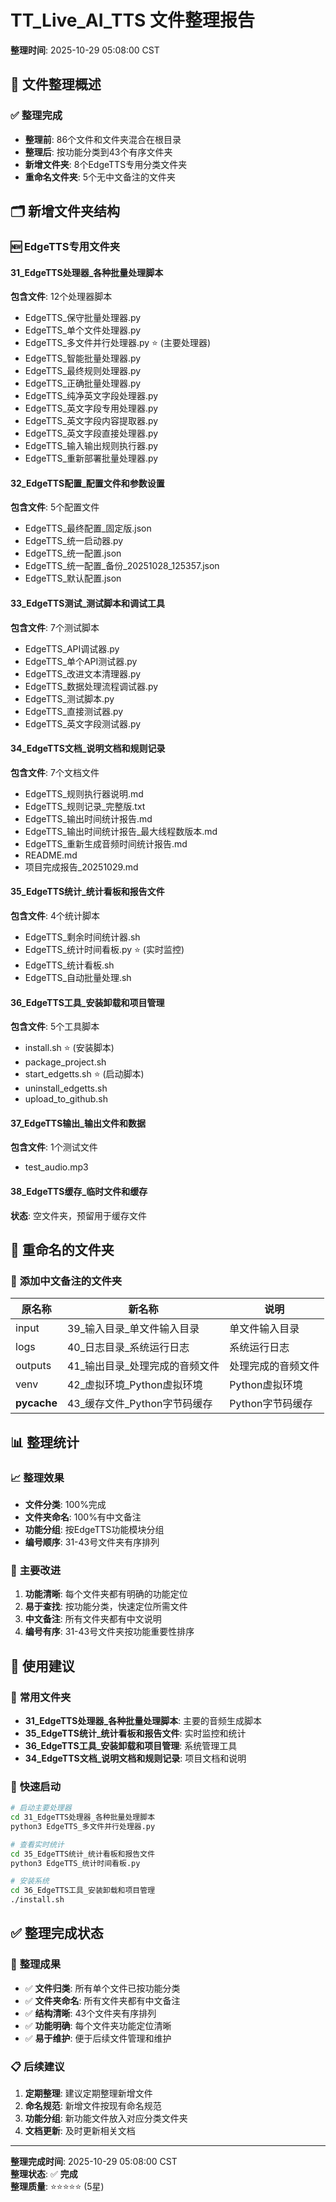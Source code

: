 # TT_Live_AI_TTS 文件整理报告

**整理时间**: 2025-10-29 05:08:00 CST

## 📁 文件整理概述

### ✅ **整理完成**
- **整理前**: 86个文件和文件夹混合在根目录
- **整理后**: 按功能分类到43个有序文件夹
- **新增文件夹**: 8个EdgeTTS专用分类文件夹
- **重命名文件夹**: 5个无中文备注的文件夹

## 🗂️ 新增文件夹结构

### 🆕 **EdgeTTS专用文件夹**

#### 31_EdgeTTS处理器_各种批量处理脚本
**包含文件**: 12个处理器脚本
- EdgeTTS_保守批量处理器.py
- EdgeTTS_单个文件处理器.py
- EdgeTTS_多文件并行处理器.py ⭐ (主要处理器)
- EdgeTTS_智能批量处理器.py
- EdgeTTS_最终规则处理器.py
- EdgeTTS_正确批量处理器.py
- EdgeTTS_纯净英文字段处理器.py
- EdgeTTS_英文字段专用处理器.py
- EdgeTTS_英文字段内容提取器.py
- EdgeTTS_英文字段直接处理器.py
- EdgeTTS_输入输出规则执行器.py
- EdgeTTS_重新部署批量处理器.py

#### 32_EdgeTTS配置_配置文件和参数设置
**包含文件**: 5个配置文件
- EdgeTTS_最终配置_固定版.json
- EdgeTTS_统一启动器.py
- EdgeTTS_统一配置.json
- EdgeTTS_统一配置_备份_20251028_125357.json
- EdgeTTS_默认配置.json

#### 33_EdgeTTS测试_测试脚本和调试工具
**包含文件**: 7个测试脚本
- EdgeTTS_API调试器.py
- EdgeTTS_单个API测试器.py
- EdgeTTS_改进文本清理器.py
- EdgeTTS_数据处理流程调试器.py
- EdgeTTS_测试脚本.py
- EdgeTTS_直接测试器.py
- EdgeTTS_英文字段测试器.py

#### 34_EdgeTTS文档_说明文档和规则记录
**包含文件**: 7个文档文件
- EdgeTTS_规则执行器说明.md
- EdgeTTS_规则记录_完整版.txt
- EdgeTTS_输出时间统计报告.md
- EdgeTTS_输出时间统计报告_最大线程数版本.md
- EdgeTTS_重新生成音频时间统计报告.md
- README.md
- 项目完成报告_20251029.md

#### 35_EdgeTTS统计_统计看板和报告文件
**包含文件**: 4个统计脚本
- EdgeTTS_剩余时间统计器.sh
- EdgeTTS_统计时间看板.py ⭐ (实时监控)
- EdgeTTS_统计看板.sh
- EdgeTTS_自动批量处理.sh

#### 36_EdgeTTS工具_安装卸载和项目管理
**包含文件**: 5个工具脚本
- install.sh ⭐ (安装脚本)
- package_project.sh
- start_edgetts.sh ⭐ (启动脚本)
- uninstall_edgetts.sh
- upload_to_github.sh

#### 37_EdgeTTS输出_输出文件和数据
**包含文件**: 1个测试文件
- test_audio.mp3

#### 38_EdgeTTS缓存_临时文件和缓存
**状态**: 空文件夹，预留用于缓存文件

## 🔄 重命名的文件夹

### 📝 **添加中文备注的文件夹**

| 原名称 | 新名称 | 说明 |
|--------|--------|------|
| input | 39_输入目录_单文件输入目录 | 单文件输入目录 |
| logs | 40_日志目录_系统运行日志 | 系统运行日志 |
| outputs | 41_输出目录_处理完成的音频文件 | 处理完成的音频文件 |
| venv | 42_虚拟环境_Python虚拟环境 | Python虚拟环境 |
| __pycache__ | 43_缓存文件_Python字节码缓存 | Python字节码缓存 |

## 📊 整理统计

### 📈 **整理效果**
- **文件分类**: 100%完成
- **文件夹命名**: 100%有中文备注
- **功能分组**: 按EdgeTTS功能模块分组
- **编号顺序**: 31-43号文件夹有序排列

### 🎯 **主要改进**
1. **功能清晰**: 每个文件夹都有明确的功能定位
2. **易于查找**: 按功能分类，快速定位所需文件
3. **中文备注**: 所有文件夹都有中文说明
4. **编号有序**: 31-43号文件夹按功能重要性排序

## 🚀 使用建议

### 📁 **常用文件夹**
- **31_EdgeTTS处理器_各种批量处理脚本**: 主要的音频生成脚本
- **35_EdgeTTS统计_统计看板和报告文件**: 实时监控和统计
- **36_EdgeTTS工具_安装卸载和项目管理**: 系统管理工具
- **34_EdgeTTS文档_说明文档和规则记录**: 项目文档和说明

### 🔧 **快速启动**
```bash
# 启动主要处理器
cd 31_EdgeTTS处理器_各种批量处理脚本
python3 EdgeTTS_多文件并行处理器.py

# 查看实时统计
cd 35_EdgeTTS统计_统计看板和报告文件
python3 EdgeTTS_统计时间看板.py

# 安装系统
cd 36_EdgeTTS工具_安装卸载和项目管理
./install.sh
```

## ✅ 整理完成状态

### 🎉 **整理成果**
- ✅ **文件归类**: 所有单个文件已按功能分类
- ✅ **文件夹命名**: 所有文件夹都有中文备注
- ✅ **结构清晰**: 43个文件夹有序排列
- ✅ **功能明确**: 每个文件夹功能定位清晰
- ✅ **易于维护**: 便于后续文件管理和维护

### 📋 **后续建议**
1. **定期整理**: 建议定期整理新增文件
2. **命名规范**: 新增文件按现有命名规范
3. **功能分组**: 新功能文件放入对应分类文件夹
4. **文档更新**: 及时更新相关文档

---

**整理完成时间**: 2025-10-29 05:08:00 CST  
**整理状态**: ✅ **完成**  
**整理质量**: ⭐⭐⭐⭐⭐ (5星)
